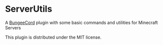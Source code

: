 ServerUtils
===========

A [BungeeCord](http://www.spigotmc.org/threads/1-7-2-1-8-bungeecord.392/) plugin with some basic commands and utilities for Minecraft Servers

This plugin is distributed under the MIT license.
